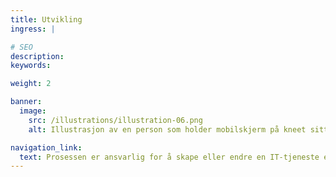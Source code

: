 ```yaml
---
title: Utvikling
ingress: |

# SEO
description:
keywords:

weight: 2

banner:
  image:
    src: /illustrations/illustration-06.png
    alt: Illustrasjon av en person som holder mobilskjerm på kneet sitt

navigation_link:
  text: Prosessen er ansvarlig for å skape eller endre en IT-tjeneste eller aplikasjon.
---
```

